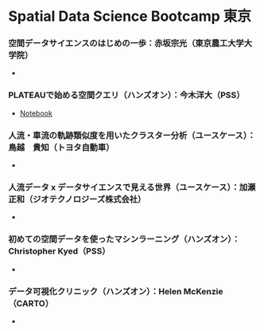 # Spatial Data Science Bootcamp 東京

### 空間データサイエンスのはじめの一歩：赤坂宗光（東京農工大学大学院）
* 

### PLATEAUで始める空間クエリ（ハンズオン）：今木洋大（PSS）
* [Notebook](https://github.com/pacificspatial/flateau/blob/main/notebook/sdsc_bootcamp_tokyo.ipynb)

### 人流・車流の軌跡類似度を用いたクラスター分析（ユースケース）： 鳥越　貴知（トヨタ自動車）
* 

### 人流データ x データサイエンスで見える世界（ユースケース）：加瀬　正和（ジオテクノロジーズ株式会社）
* 

### 初めての空間データを使ったマシンラーニング（ハンズオン）：Christopher Kyed（PSS）
* 

### データ可視化クリニック（ハンズオン）：Helen McKenzie （CARTO）
*
